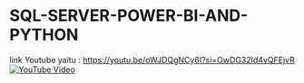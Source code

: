 # SQL-SERVER-POWER-BI-AND-PYTHON

link Youtube yaitu : https://youtu.be/oWJDQgNCy6I?si=OwDG32Id4vQFEjvR
[![YouTube Video](https://img.youtube.com/vi/oWJDQgNCy6I/0.jpg)](https://youtu.be/oWJDQgNCy6I)
